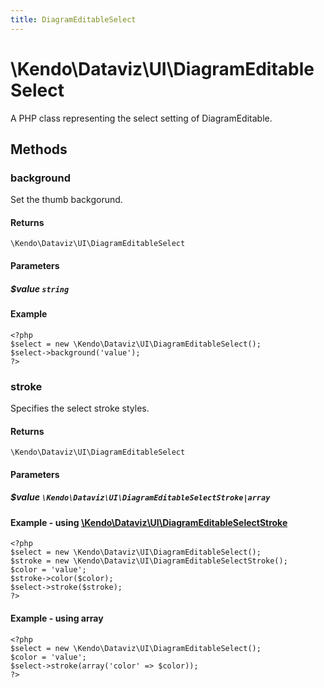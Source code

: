 ```yaml
---
title: DiagramEditableSelect
---
```


# \Kendo\Dataviz\UI\DiagramEditableSelect

A PHP class representing the select setting of DiagramEditable.


## Methods

### background
Set the thumb backgorund.

#### Returns
`\Kendo\Dataviz\UI\DiagramEditableSelect`

#### Parameters

##### $value `string`



#### Example 
    <?php
    $select = new \Kendo\Dataviz\UI\DiagramEditableSelect();
    $select->background('value');
    ?>

### stroke

Specifies the select stroke styles.

#### Returns
`\Kendo\Dataviz\UI\DiagramEditableSelect`

#### Parameters

##### $value `\Kendo\Dataviz\UI\DiagramEditableSelectStroke|array`


#### Example - using [\Kendo\Dataviz\UI\DiagramEditableSelectStroke](/api/wrappers/php/Kendo/Dataviz/UI/DiagramEditableSelectStroke)
    <?php
    $select = new \Kendo\Dataviz\UI\DiagramEditableSelect();
    $stroke = new \Kendo\Dataviz\UI\DiagramEditableSelectStroke();
    $color = 'value';
    $stroke->color($color);
    $select->stroke($stroke);
    ?>

#### Example - using array

    <?php
    $select = new \Kendo\Dataviz\UI\DiagramEditableSelect();
    $color = 'value';
    $select->stroke(array('color' => $color));
    ?>

